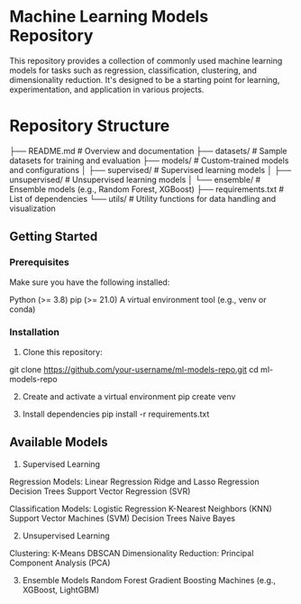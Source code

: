 # Machine Learning Models Repository

This repository provides a collection of commonly used machine learning models for tasks such as regression, classification, clustering, and dimensionality reduction. It's designed to be a starting point for learning, experimentation, and application in various projects.

# Repository Structure

├── README.md                   # Overview and documentation
├── datasets/                   # Sample datasets for training and evaluation
├── models/                     # Custom-trained models and configurations
│   ├── supervised/             # Supervised learning models
│   ├── unsupervised/           # Unsupervised learning models
│   └── ensemble/               # Ensemble models (e.g., Random Forest, XGBoost)
├── requirements.txt            # List of dependencies
└── utils/                      # Utility functions for data handling and visualization

## Getting Started

### Prerequisites
Make sure you have the following installed:

Python (>= 3.8)
pip (>= 21.0)
A virtual environment tool (e.g., venv or conda)

### Installation
1. Clone this repository:

git clone https://github.com/your-username/ml-models-repo.git
cd ml-models-repo

2. Create and activate a virtual environment
pip create venv

3. Install dependencies
pip install -r requirements.txt

## Available Models

1. Supervised Learning
    
Regression Models:
    Linear Regression
    Ridge and Lasso Regression
    Decision Trees
    Support Vector Regression (SVR)

Classification Models:
    Logistic Regression
    K-Nearest Neighbors (KNN)
    Support Vector Machines (SVM)
    Decision Trees
    Naive Bayes

2. Unsupervised Learning

Clustering:
    K-Means
    DBSCAN
Dimensionality Reduction:
    Principal Component Analysis (PCA)

3. Ensemble Models
    Random Forest
    Gradient Boosting Machines (e.g., XGBoost, LightGBM)